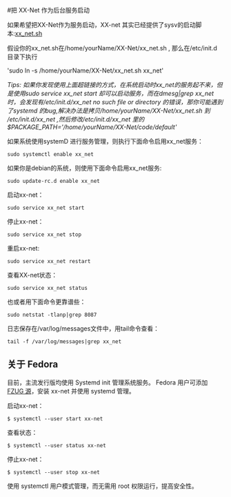#把 XX-Net 作为后台服务启动

如果希望把XX-Net作为服务启动，XX-net 其实已经提供了sysv的启动脚本:[xx_net.sh](https://github.com/XX-net/XX-Net/search?q=xx_net.sh&type=Code&utf8=%E2%9C%93)

假设你的xx_net.sh在/home/yourName/XX-Net/xx_net.sh ,
那么在/etc/init.d 目录下执行

'sudo ln -s /home/yourName/XX-Net/xx_net.sh xx_net'

*Tips: 如果你发现使用上面超链接的方式，在系统启动时xx_net的服务起不来，但是使用sudo service xx_net start 却可以启动服务，而在dmesg|grep xx_net 时，会发现有/etc/init.d/xx_net no such file or directory 的错误，那你可能遇到了systemd 的bug,解决办法是拷贝/home/yourName/XX-Net/xx_net.sh 到 /etc/init.d/xx_net ,然后修改/etc/init.d/xx_net 里的$PACKAGE_PATH='/home/yourName/XX-Net/code/default'*

如果系统使用systemD 进行服务管理，则执行下面命令启用xx_net服务：

    sudo systemctl enable xx_net

如果你是debian的系统，则使用下面命令启用xx_net服务:
    
    sudo update-rc.d enable xx_net 

启动xx-net：

    sudo service xx_net start

  
停止xx-net：

    sudo service xx_net stop

  
重启xx-net:

    sudo service xx_net restart

查看XX-net状态：

    sudo service xx_net status

也或者用下面命令更靠谱些：

    sudo netstat -tlanp|grep 8087
  
日志保存在/var/log/messages文件中，用tail命令查看：

    tail -f /var/log/messages|grep xx_net

## 关于 Fedora

目前，主流发行版均使用 Systemd init 管理系统服务。 Fedora 用户可添加 [FZUG 源](https://github.com/FZUG/repo/wiki/%E6%B7%BB%E5%8A%A0-FZUG-%E6%BA%90)，安装 xx-net 并使用 systemd 管理。

启动xx-net：

    $ systemctl --user start xx-net

查看状态：

    $ systemctl --user status xx-net

停止xx-net：

    $ systemctl --user stop xx-net

使用 systemctl 用户模式管理，而无需用 root 权限运行，提高安全性。